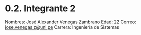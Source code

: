 # 0.2. Integrante 2

Nombres: José Alexander Venegas Zambrano
Edad: 22
Correo: jose.venegas.z@uni.pe
Carrera: Ingeniería de Sistemas
